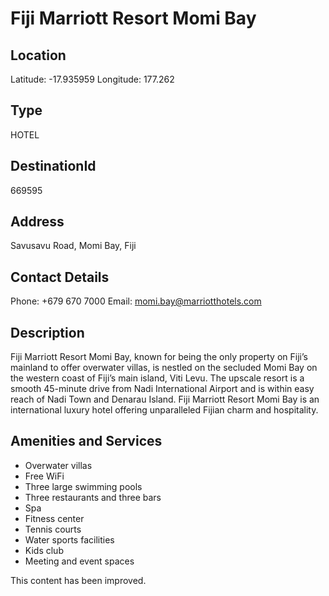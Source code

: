 
# Fiji Marriott Resort Momi Bay

## Location

Latitude: -17.935959
Longitude: 177.262

## Type

HOTEL
## DestinationId

669595

## Address

Savusavu Road, Momi Bay, Fiji

## Contact Details

Phone: +679 670 7000
Email: momi.bay@marriotthotels.com

## Description

Fiji Marriott Resort Momi Bay, known for being the only property on Fiji’s mainland to offer overwater villas, is nestled on the secluded Momi Bay on the western coast of Fiji’s main island, Viti Levu. The upscale resort is a smooth 45-minute drive from Nadi International Airport and is within easy reach of Nadi Town and Denarau Island. Fiji Marriott Resort Momi Bay is an international luxury hotel offering unparalleled Fijian charm and hospitality.

## Amenities and Services

- Overwater villas
- Free WiFi
- Three large swimming pools
- Three restaurants and three bars
- Spa
- Fitness center
- Tennis courts
- Water sports facilities
- Kids club
- Meeting and event spaces


This content has been improved.